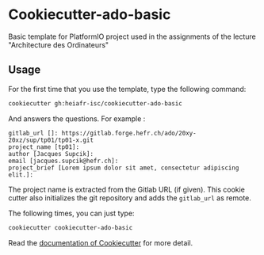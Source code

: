 # Cookiecutter-ado-basic

Basic template for PlatformIO project used in the assignments
of the lecture "Architecture des Ordinateurs"

## Usage

For the first time that you use the template, type the following command:

```bash
cookiecutter gh:heiafr-isc/cookiecutter-ado-basic
```

And answers the questions. For example :

```text
gitlab_url []: https://gitlab.forge.hefr.ch/ado/20xy-20xz/sup/tp01/tp01-x.git
project_name [tp01]:
author [Jacques Supcik]:
email [jacques.supcik@hefr.ch]:
project_brief [Lorem ipsum dolor sit amet, consectetur adipiscing elit.]:
```

The project name is extracted from the Gitlab URL (if given). This
cookie cutter also initializes the git repository and adds the
`gitlab_url` as remote.

The following times, you can just type:

```bash
cookiecutter cookiecutter-ado-basic
```

Read the [documentation of Cookiecutter](https://cookiecutter.readthedocs.io/en/stable/) for more detail.
